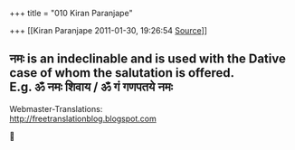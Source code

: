 +++
title = "010 Kiran Paranjape"

+++
[[Kiran Paranjape	2011-01-30, 19:26:54 [Source](https://groups.google.com/g/samskrita/c/XqC4LjwtVkM)]]



नमः is an indeclinable and is used with the Dative case of whom the salutation is offered.  
E.g. ॐ नमः शिवाय / ॐ गं गणपतये नमः  
--------------------------------------  
Webmaster-Translations:  
<http://freetranslationblog.blogspot.com>



